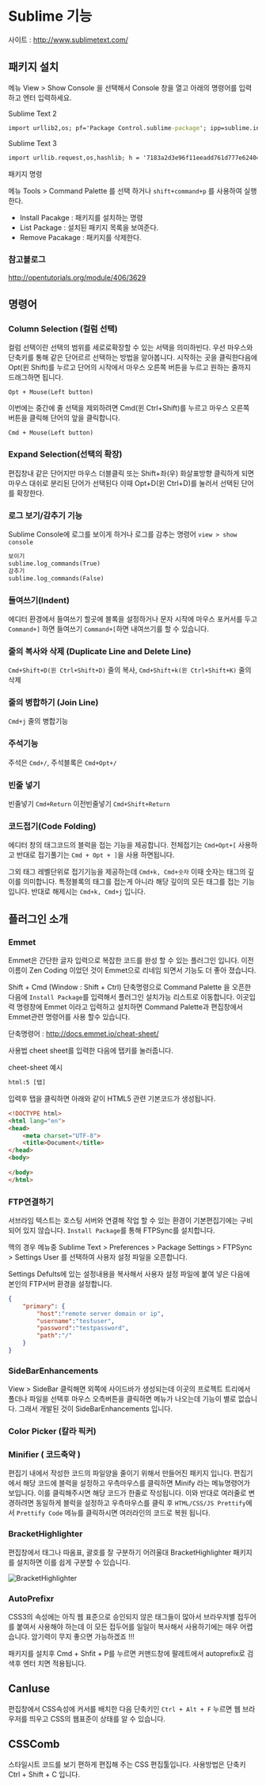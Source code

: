 # Sublime 기능

사이트 : http://www.sublimetext.com/

## 패키지 설치

메뉴 View > Show Console 을 선택해서 Console 창을 열고 아래의 명령어를 입력하고 엔터 입력하세요.

Sublime Text 2

```cmd
import urllib2,os; pf='Package Control.sublime-package'; ipp=sublime.installed_packages_path(); os.makedirs(ipp) if not os.path.exists(ipp) else None; urllib2.install_opener(urllib2.build_opener(urllib2.ProxyHandler())); open(os.path.join(ipp,pf),'wb').write(urllib2.urlopen('http://sublime.wbond.net/'+pf.replace(' ','%20')).read()); print('Please restart Sublime Text to finish installation')
```

Sublime Text 3

```cmd
import urllib.request,os,hashlib; h = '7183a2d3e96f11eeadd761d777e62404' + 'e330c659d4bb41d3bdf022e94cab3cd0'; pf = 'Package Control.sublime-package'; ipp = sublime.installed_packages_path(); urllib.request.install_opener( urllib.request.build_opener( urllib.request.ProxyHandler()) ); by = urllib.request.urlopen( 'http://sublime.wbond.net/' + pf.replace(' ', '%20')).read(); dh = hashlib.sha256(by).hexdigest(); print('Error validating download (got %s instead of %s), please try manual install' % (dh, h)) if dh != h else open(os.path.join( ipp, pf), 'wb' ).write(by)
```

패키지 명령

메뉴 Tools > Command Palette 를 선택 하거나 `shift+command+p` 를 사용하여 실행한다.

* Install Pacakge : 패키지를 설치하는 명령
* List Package : 설치된 패키지 목록을 보여준다.
* Remove Pacakage :  패키지를 삭제한다.


### 참고블로그

http://opentutorials.org/module/406/3629


## 명령어

### Column Selection (컬럼 선택)

컬럼 선택이란 선택의 범위를 세로로확장할 수 있는 서택을 의미하빈다. 우선 마우스와 단축키를 통해 같은 단어르르 선택하는 방법을 알아봅니다. 시작하는 곳을 클릭한다음에 Opt(윈 Shift)를 누르고 단어의 시작에서 마우스 오른쪽 버튼을 누르고 원하는 줄까지 드래그하면 됩니다.

`Opt + Mouse(Left button)`

이번에는 중간에 줄 선택을 제외하려면 Cmd(윈 Ctrl+Shift)를 누르고 마우스 오른쪽 버튼을 클릭해 단어의 앞을 클릭합니다.

`Cmd + Mouse(Left button)`

### Expand Selection(선택의 확장)


편집창내 같은 단어지만 마우스 더블클릭 또는 Shift+좌(우) 화살표방향 클릭하게 되면 마우스 대쉬로 분리된 단어가 선택된다 이때 Opt+D(윈 Ctrl+D)를 눌러서 선택된 단어를 확장한다.

### 로그 보기/감추기 기능

Sublime Console에 로그를 보이게 하거나 로그를 감추는 명령어
`view > show console`

```cmd
보이기
sublime.log_commands(True)
감추기
sublime.log_commands(False)
```

### 들여쓰기(Indent)

에디터 환경에서 들여쓰기 할곳에 블록을 설정하거나 문자 시작에 마우스 포커서를 두고 `Command+]` 하면 들여쓰기 `Command+[`하면 내여쓰기를 할 수 있습니다.


### 줄의 복사와 삭제 (Duplicate Line and Delete Line)

`Cmd+Shift+D(윈 Ctrl+Shift+D)` 줄의 복사, `Cmd+Shift+k(윈 Ctrl+Shift+K)` 줄의 삭제

### 줄의 병합하기 (Join Line)

`Cmd+j` 줄의 병합기능

### 주석기능

주석은 `Cmd+/`, 주석블록은 `Cmd+Opt+/`

### 빈줄 넣기

빈줄넣기 `Cmd+Return` 이전빈줄넣기 `Cmd+Shift+Return`

### 코드접기(Code Folding)

에디터 창의 태그코드의 블럭을 접는 기능을 제공합니다. 전체접기는 `Cmd+Opt+[` 사용하고 반대로 접기풀기는 `Cmd + Opt + ]`을 사용 하면됩니다.

그외 태그 레벨단위로 접기기능을 제공하는데 `Cmd+k, Cmd+숫자` 이때 숫자는 태그의 깊이를 의미합니다. 특정블록의 태그를 접는게 아니라 해당 깊이의 모든 태그를 접는 기능입니다. 반대로 해제시는 `Cmd+k, Cmd+j` 입니다.


## 플러그인 소개

### Emmet

Emmet은 간단한 글자 입력으로 복잡한 코드를 완성 할 수 있는 플러그인 입니다.
이전 이름이 Zen Coding 이었던 것이 Emmet으로 리네임 되면서 기능도 더 좋아 졌습니다.

Shift + Cmd (Window : Shift + Ctrl) 단축명령으로 Command Palette 을 오픈한 다음에 `Install Package`를 입력해서 플러그인 설치가능 리스트로 이동합니다. 이곳입력 명령창에 Emmet 이라고 입력하고 설치하면 Command Palette과  편집창에서 Emmet관련 명령어를 사용 할수 있습니다.

단축명령어 : http://docs.emmet.io/cheat-sheet/

사용법 cheet sheet를 입력한 다음에 탭키를 눌러줍니다.

cheet-sheet 예시
```html 
html:5 [탭]
```

입력후 탭을 클릭하면 아래와 같이 HTML5 관련 기본코드가 생성됩니다.
```html
<!DOCTYPE html>
<html lang="en">
<head>
	<meta charset="UTF-8">
	<title>Document</title>
</head>
<body>
	
</body>
</html>
```


### FTP연결하기

서브라임 텍스트는 호스팅 서버와 연결해 작업 할 수 있는 환경이 기본편집기에는 구비되어 있지 않습니다. `Install Package`를 통해 FTPSync를 설치합니다.

맥의 경우 메뉴중 Sublime Text > Preferences > Package Settings > FTPSync >  Settings User 를 선택하여 사용자 설정 파일을 오픈합니다.

Settings Defults에 있는 설정내용을 복사해서 사용자 설정 파일에 붙여 넣은 다음에 본인의 FTP서버 환경을 설정합니다.

```json
{
	"primary": {
    	"host":"remote server domain or ip",
		"username":"testuser",
        "password":"testpassword",
		"path":"/"
    }
}

```

### SideBarEnhancements

View > SideBar 클릭해면 외쪽에 사이드바가 생성되는데 이곳의 프로젝트 트리에서 폴더나 파일을 선택후 마우스 오측버튼을 클릭하면 메뉴가 나오는데 기능이 별로 없습니다. 그래서 개발된 것이 SideBarEnhancements 입니다.


### Color Picker (칼라 픽커)

### Minifier ( 코드축약 )

편집기 내에서 작성한 코드의 파일양을 줄이기 위해서 만들어진 패키지 입니다.
편집기에서 해당 코드에 블럭을 설정하고 우측마우스를 클릭하면 Minify 라는 메뉴명령어가 보입니다. 이를 클릭해주시면 해당 코드가 한줄로 작성됩니다. 이와 반대로 여러줄로 변경하려면 동일하게 블럭을 설정하고 우측마우스를 클릭 후 `HTML/CSS/JS Prettify`에서 `Prettify Code` 메뉴를 클릭하시면 여러라인의 코드로 복원 됩니다.

### BracketHighlighter

편집창에서 태그나 따옴표, 괄호를 잘 구분하기 어려울대 BracketHighlighter 패키지를 설치하면 이를 쉽게 구분할 수 있습니다.

![BracketHighlighter](images/highlighter.png)

### AutoPrefixr

CSS3의 속성에는 아직 웹 표준으로 승인되지 않은 태그들이 많아서 브라우저별 접두어를 붙여서 사용해야 하는데 이 모든 접두어를 일일이 복사해서 사용하기에는 매우 어렵습니다. 암기력이 무지 좋으면 가능하겠죠 !!!

패키지를 설치후 Cmd + Shfit + P를 누르면 커맨드창에 팔레트에서 autoprefix로 검색후 엔터 치면 적용됩니다.

## CanIuse

편집창에서 CSS속성에 커서를 배치한 다음 단축키인 `Ctrl + Alt + F` 누르면 웹 브라우저를 띄우고 CSS의 웹표준이 상태를 알 수 있습니다.


## CSSComb

스타일시트 코드를 보기 편하게 편집해 주는 CSS 편집툴입니다. 사용방법은 단축키 Ctrl + Shift + C 입니다.





